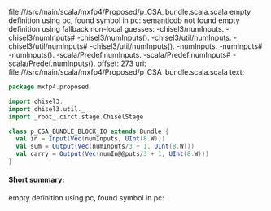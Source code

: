 file://<WORKSPACE>/src/main/scala/mxfp4/Proposed/p_CSA_bundle.scala.scala
empty definition using pc, found symbol in pc: 
semanticdb not found
empty definition using fallback
non-local guesses:
	 -chisel3/numInputs.
	 -chisel3/numInputs#
	 -chisel3/numInputs().
	 -chisel3/util/numInputs.
	 -chisel3/util/numInputs#
	 -chisel3/util/numInputs().
	 -numInputs.
	 -numInputs#
	 -numInputs().
	 -scala/Predef.numInputs.
	 -scala/Predef.numInputs#
	 -scala/Predef.numInputs().
offset: 273
uri: file://<WORKSPACE>/src/main/scala/mxfp4/Proposed/p_CSA_bundle.scala.scala
text:
```scala
package mxfp4.proposed

import chisel3._
import chisel3.util._
import _root_.circt.stage.ChiselStage

class p_CSA_BUNDLE_BLOCK_IO extends Bundle {
  val in = Input(Vec(numInputs, UInt(8.W)))
  val sum = Output(Vec(numInputs/3 + 1, UInt(8.W)))
  val carry = Output(Vec(numIn@@puts/3 + 1, UInt(8.W)))
}

```


#### Short summary: 

empty definition using pc, found symbol in pc: 
